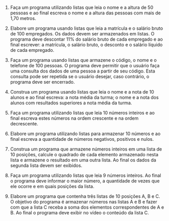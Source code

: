 1.  Faça um programa utilizando listas que leia o nome e a altura de 50 pessoas e ao final escreva o nome e a altura das pessoas com mais de 1,70 metros.

2.  Elabore um programa usando listas que leia a matrícula e o salário bruto de 100 empregados. Os dados devem ser armazenados em listas. O programa deve descontar 11% do salário bruto de cada empregado e ao final escrever: a matrícula, o salário bruto, o desconto e o salário líquido de cada empregado.

3.  Faça um programa usando listas que armazene o código, o nome e o telefone de 100 pessoas. O programa deve permitir que o usuário faça uma consulta dos dados de uma pessoa a partir de seu código. Esta consulta pode ser repetida se o usuário desejar, caso contrário, o programa deve ser encerrado.

4.  Construa um programa usando listas que leia o nome e a nota de 10 alunos e ao final escreva: a nota média da turma; o nome e a nota dos alunos com resultados superiores a nota média da turma.

5.  Faça um programa utilizando listas que leia 10 números inteiros e ao final escreva estes números na ordem crescente e na ordem decrescente.

6.  Elabore um programa utilizando listas para armazenar 10 números e ao final escreva a quantidade de números negativos, positivos e nulos.

7.  Construa um programa que armazene números inteiros em uma lista de 10 posições, calcule o quadrado de cada elemento armazenado nesta lista e armazene o resultado em uma outra lista. Ao final os dados da segunda lista devem ser exibidos.

8.  Faça um programa utilizando listas que leia 9 números inteiros. Ao final o programa deve informar o maior número, a
quantidade de vezes que ele ocorre e em quais posições da lista.

9.  Elabore um programa que contenha três listas de 10 posições A, B e C. O objetivo do programa é armazenar números nas listas A e B e fazer com que a lista C receba a soma dos elementos correspondentes de A e B. Ao final o programa deve exibir no vídeo o conteúdo da lista C.